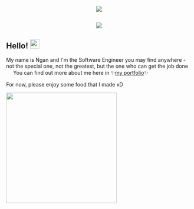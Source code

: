 <p align="center"><img src="https://ntuyetngan.com/public/github/readme-top.png">

## <p align="center"><img src="https://ntuyetngan.com/public/github/readme-hello.png" align="center">

## Hello! <img src="https://emojis.slackmojis.com/emojis/images/1536959729/4664/ceiling_parrot.gif" width="25px">

My name is Ngan and I'm the Software Engineer you may find anywhere - not the special one, not the greatest, but the one who can get the job done <img src="https://emojis.slackmojis.com/emojis/images/1597609912/10174/wfh_parrot.gif?1597609912" width="15px">
You can find out more about me here in ✨<a href="https://ntuyetngan.com/" target="_blank">my portfolio</a>✨

For now, please enjoy some food that I made xD

<img src="https://lh3.googleusercontent.com/pw/AM-JKLUOYFhlyppV1uqewMuQ7NupKCcLm8dJZJ0z3V5ohhOTTvfs6FDxDEYxvDp2e_FUqrxy8feIzXR1stiJsqyhfwlidQ3yrgYRqEED9jPqoERoo79zIDjR-myvuWXBFHYCTUdibtYHXhSItZNW4CrlYaNy=w684-h912-no?authuser=0" width="300px">
